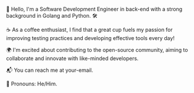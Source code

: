 👋 Hello, I'm a Software Development Engineer in back-end with a strong background in Golang and Python. 🛠️

☕️ As a coffee enthusiast, I find that a great cup fuels my passion for improving testing practices and developing effective tools every day!

🌍 I'm excited about contributing to the open-source community, aiming to collaborate and innovate with like-minded developers.

📬 You can reach me at your-email.

🔗 Pronouns: He/Him.
<!---
Nagato-Yuzuru/Nagato-Yuzuru is a ✨ special ✨ repository because its `README.md` (this file) appears on your GitHub profile.
You can click the Preview link to take a look at your changes.
--->

